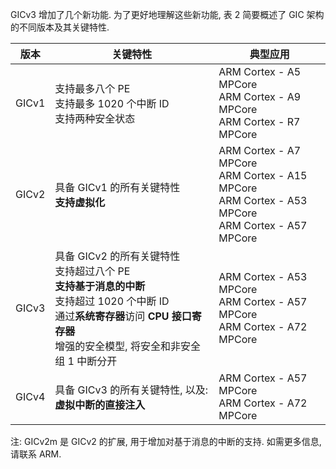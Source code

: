 
GICv3 增加了几个新功能. 为了更好地理解这些新功能, 表 2 简要概述了 GIC 架构的不同版本及其关键特性.

| 版本 | 关键特性 | 典型应用 |
|--|--|--|
|GICv1 | 支持最多八个 PE<br> 支持最多 1020 个中断 ID<br> 支持两种安全状态 | ARM Cortex - A5 MPCore<br>ARM Cortex - A9 MPCore<br>ARM Cortex - R7 MPCore|
|GICv2 | 具备 GICv1 的所有关键特性 <br> <b>支持虚拟化</b> | ARM Cortex - A7 MPCore<br>ARM Cortex - A15 MPCore<br>ARM Cortex - A53 MPCore<br>ARM Cortex - A57 MPCore|
|GICv3 | 具备 GICv2 的所有关键特性 <br> 支持超过八个 PE<br> <b>支持基于消息的中断</b> <br> 支持超过 1020 个中断 ID<br> 通过<b>系统寄存器</b>访问 <b>CPU 接口寄存器</b> <br> 增强的安全模型, 将安全和非安全组 1 中断分开 | ARM Cortex - A53 MPCore<br>ARM Cortex - A57 MPCore<br>ARM Cortex - A72 MPCore|
|GICv4 | 具备 GICv3 的所有关键特性, 以及:<br> <b>虚拟中断的直接注入</b> | ARM Cortex - A57 MPCore<br>ARM Cortex - A72 MPCore|

注: GICv2m 是 GICv2 的扩展, 用于增加对基于消息的中断的支持. 如需更多信息, 请联系 ARM.
